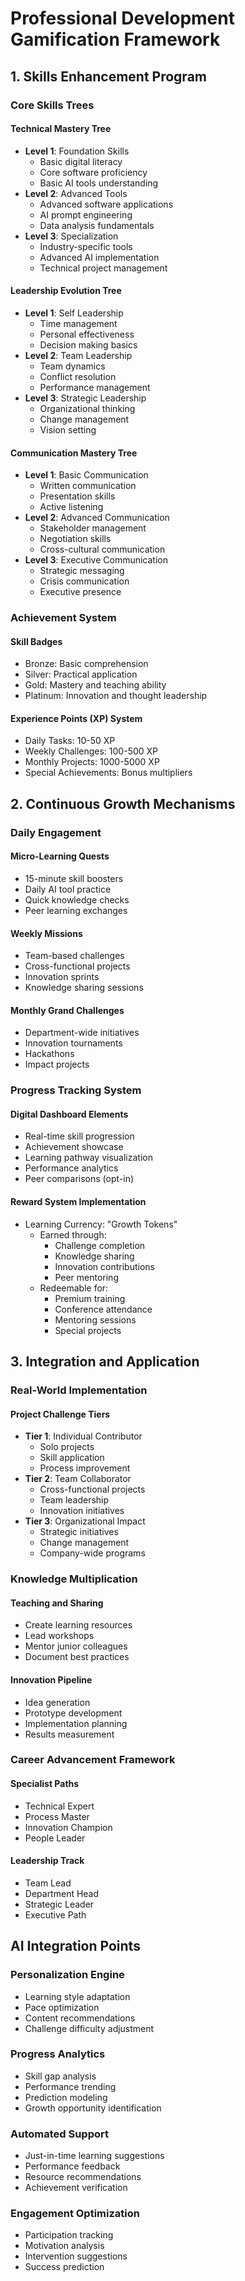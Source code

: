 # Professional Development Gamification Framework

## 1. Skills Enhancement Program

### Core Skills Trees
#### Technical Mastery Tree
- **Level 1**: Foundation Skills
  - Basic digital literacy
  - Core software proficiency
  - Basic AI tools understanding
- **Level 2**: Advanced Tools
  - Advanced software applications
  - AI prompt engineering
  - Data analysis fundamentals
- **Level 3**: Specialization
  - Industry-specific tools
  - Advanced AI implementation
  - Technical project management

#### Leadership Evolution Tree
- **Level 1**: Self Leadership
  - Time management
  - Personal effectiveness
  - Decision making basics
- **Level 2**: Team Leadership
  - Team dynamics
  - Conflict resolution
  - Performance management
- **Level 3**: Strategic Leadership
  - Organizational thinking
  - Change management
  - Vision setting

#### Communication Mastery Tree
- **Level 1**: Basic Communication
  - Written communication
  - Presentation skills
  - Active listening
- **Level 2**: Advanced Communication
  - Stakeholder management
  - Negotiation skills
  - Cross-cultural communication
- **Level 3**: Executive Communication
  - Strategic messaging
  - Crisis communication
  - Executive presence

### Achievement System
#### Skill Badges
- Bronze: Basic comprehension
- Silver: Practical application
- Gold: Mastery and teaching ability
- Platinum: Innovation and thought leadership

#### Experience Points (XP) System
- Daily Tasks: 10-50 XP
- Weekly Challenges: 100-500 XP
- Monthly Projects: 1000-5000 XP
- Special Achievements: Bonus multipliers

## 2. Continuous Growth Mechanisms

### Daily Engagement
#### Micro-Learning Quests
- 15-minute skill boosters
- Daily AI tool practice
- Quick knowledge checks
- Peer learning exchanges

#### Weekly Missions
- Team-based challenges
- Cross-functional projects
- Innovation sprints
- Knowledge sharing sessions

#### Monthly Grand Challenges
- Department-wide initiatives
- Innovation tournaments
- Hackathons
- Impact projects

### Progress Tracking System
#### Digital Dashboard Elements
- Real-time skill progression
- Achievement showcase
- Learning pathway visualization
- Performance analytics
- Peer comparisons (opt-in)

#### Reward System Implementation
- Learning Currency: "Growth Tokens"
  - Earned through:
    - Challenge completion
    - Knowledge sharing
    - Innovation contributions
    - Peer mentoring
  - Redeemable for:
    - Premium training
    - Conference attendance
    - Mentoring sessions
    - Special projects

## 3. Integration and Application

### Real-World Implementation
#### Project Challenge Tiers
- **Tier 1**: Individual Contributor
  - Solo projects
  - Skill application
  - Process improvement
- **Tier 2**: Team Collaborator
  - Cross-functional projects
  - Team leadership
  - Innovation initiatives
- **Tier 3**: Organizational Impact
  - Strategic initiatives
  - Change management
  - Company-wide programs

### Knowledge Multiplication
#### Teaching and Sharing
- Create learning resources
- Lead workshops
- Mentor junior colleagues
- Document best practices

#### Innovation Pipeline
- Idea generation
- Prototype development
- Implementation planning
- Results measurement

### Career Advancement Framework
#### Specialist Paths
- Technical Expert
- Process Master
- Innovation Champion
- People Leader

#### Leadership Track
- Team Lead
- Department Head
- Strategic Leader
- Executive Path

## AI Integration Points

### Personalization Engine
- Learning style adaptation
- Pace optimization
- Content recommendations
- Challenge difficulty adjustment

### Progress Analytics
- Skill gap analysis
- Performance trending
- Prediction modeling
- Growth opportunity identification

### Automated Support
- Just-in-time learning suggestions
- Performance feedback
- Resource recommendations
- Achievement verification

### Engagement Optimization
- Participation tracking
- Motivation analysis
- Intervention suggestions
- Success prediction
